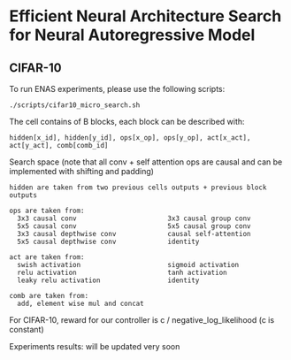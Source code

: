 # Efficient Neural Architecture Search for Neural Autoregressive Model

## CIFAR-10

To run ENAS experiments, please use the following scripts:
```
./scripts/cifar10_micro_search.sh

```
The cell contains of B blocks, each block can be described with: 
```
hidden[x_id], hidden[y_id], ops[x_op], ops[y_op], act[x_act], act[y_act], comb[comb_id]

```
Search space (note that all conv + self attention ops are causal and can be implemented with shifting and padding)
```
hidden are taken from two previous cells outputs + previous block outputs

ops are taken from:
  3x3 causal conv                       3x3 causal group conv
  5x5 causal conv                       5x5 causal group conv
  3x3 causal depthwise conv             causal self-attention 
  5x5 causal depthwise conv             identity

act are taken from:
  swish activation                      sigmoid activation
  relu activation                       tanh activation
  leaky relu activation                 identity

comb are taken from:
  add, element wise mul and concat
```
For CIFAR-10, reward for our controller is c / negative_log_likelihood (c is constant)

Experiments results: will be updated very soon
